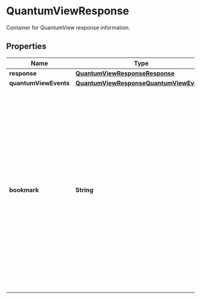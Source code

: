 

# QuantumViewResponse

Container for QuantumView response information.

## Properties

| Name | Type | Description | Notes |
|------------ | ------------- | ------------- | -------------|
|**response** | [**QuantumViewResponseResponse**](QuantumViewResponseResponse.md) |  |  |
|**quantumViewEvents** | [**QuantumViewResponseQuantumViewEvents**](QuantumViewResponseQuantumViewEvents.md) |  |  |
|**bookmark** | **String** | Bookmarks the file for next retrieval, It is a base64Encoded String. It contains the combination of SubscriberID + SubscriptionName + File Name if the request is for all data. It contains SubscriberID if the request is for unread data. When a response comes back with a bookmark it indicates that there is more data. To fetch the remaining data, the requester should come back with the bookmark added to the original request. |  [optional] |



